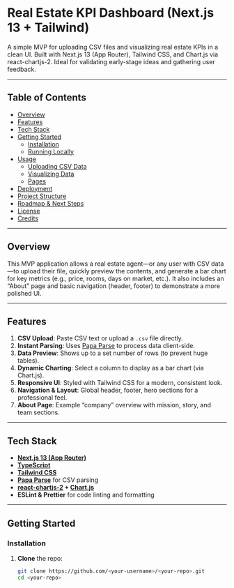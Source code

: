 # Real Estate KPI Dashboard (Next.js 13 + Tailwind)

A simple MVP for uploading CSV files and visualizing real estate KPIs in a clean UI. Built with Next.js 13 (App Router), Tailwind CSS, and Chart.js via react-chartjs-2. Ideal for validating early-stage ideas and gathering user feedback.

---

## Table of Contents

- [Overview](#overview)
- [Features](#features)
- [Tech Stack](#tech-stack)
- [Getting Started](#getting-started)
  - [Installation](#installation)
  - [Running Locally](#running-locally)
- [Usage](#usage)
  - [Uploading CSV Data](#uploading-csv-data)
  - [Visualizing Data](#visualizing-data)
  - [Pages](#pages)
- [Deployment](#deployment)
- [Project Structure](#project-structure)
- [Roadmap & Next Steps](#roadmap--next-steps)
- [License](#license)
- [Credits](#credits)

---

## Overview

This MVP application allows a real estate agent—or any user with CSV data—to upload their file, quickly preview the contents, and generate a bar chart for key metrics (e.g., price, rooms, days on market, etc.). It also includes an “About” page and basic navigation (header, footer) to demonstrate a more polished UI.

---

## Features

1. **CSV Upload**: Paste CSV text or upload a `.csv` file directly.
2. **Instant Parsing**: Uses [Papa Parse](https://www.papaparse.com/) to process data client-side.
3. **Data Preview**: Shows up to a set number of rows (to prevent huge tables).
4. **Dynamic Charting**: Select a column to display as a bar chart (via Chart.js).
5. **Responsive UI**: Styled with Tailwind CSS for a modern, consistent look.
6. **Navigation & Layout**: Global header, footer, hero sections for a professional feel.
7. **About Page**: Example “company” overview with mission, story, and team sections.

---

## Tech Stack

- **[Next.js 13 (App Router)](https://nextjs.org/docs/app)**
- **[TypeScript](https://www.typescriptlang.org/)**
- **[Tailwind CSS](https://tailwindcss.com/)**
- **[Papa Parse](https://www.papaparse.com/)** for CSV parsing
- **[react-chartjs-2](https://react-chartjs-2.js.org/) + [Chart.js](https://www.chartjs.org/)**
- **ESLint & Prettier** for code linting and formatting

---

## Getting Started

### Installation

1. **Clone** the repo:
   ```bash
   git clone https://github.com/<your-username>/<your-repo>.git
   cd <your-repo>
